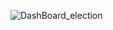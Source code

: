 ![DashBoard_election](https://github.com/Shrushti2601/Election_Analysis_Dashboard/assets/116190590/cffbfc0b-3aae-4c58-b163-7b356aa8dd29)
